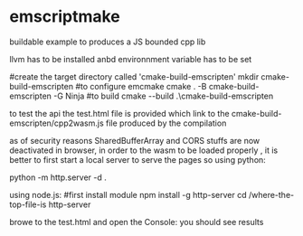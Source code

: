 # emscriptmake
buildable example to produces a JS bounded cpp lib 

llvm has to be installed anbd environnment variable has to be set 

#create the target directory called 'cmake-build-emscripten'
mkdir cmake-build-emscripten
#to configure 
emcmake cmake . -B cmake-build-emscripten -G Ninja
#to build
cmake --build .\cmake-build-emscripten

to test the api the test.html file is provided which link to the cmake-build-emscripten/cpp2wasm.js file produced by the compilation

as of security reasons SharedBufferArray and CORS stuffs are now deactivated in browser, in order to the wasm to be loaded  properly , it is better to first start a local server to serve the pages
so using python:

python -m http.server -d .

using node.js:
#first install module
npm install -g http-server
cd /where-the-top-file-is
http-server

browe to the test.html and open the Console: you should see results
